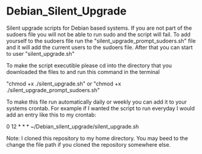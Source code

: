 # Debian_Silent_Upgrade
Silent upgrade scripts for Debian based systems. If you are not part of the sudoers file you will not be able to run sudo and the script will fail. To add yourself to the sudoers file run the "silent_upgrade_prompt_sudoers.sh" file and it will add the current users to the sudoers file. After that you can start to user "silent_upgrade.sh"


To make the script executible please cd into the directory that you downloaded the files to and run this command in the terminal

"chmod +x ./silent_upgrade.sh" or "chmod +x ./silent_upgrade_prompt_sudoers.sh"

To make this file run automatically daily or weekly you can add it to your systems crontab. For example if I wanted the script to run everyday I would add an entry like this to my crontab:

0 12 * * * ~/Debian_silent_upgrade/silent_upgrade.sh

Note: I cloned this repository to my home directory. You may beed to the change the file path if you cloned the repository somewhere else. 
